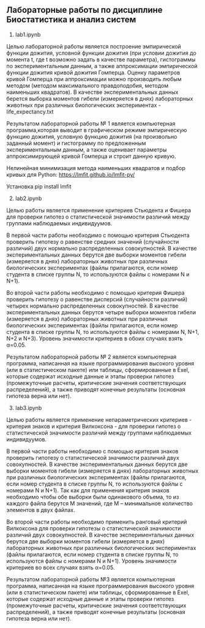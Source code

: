 ## Лабораторные работы по дисциплине Биостатистика и анализ систем 

1) lab1.ipynb
   
Целью лабораторной работы является построение эмпирической функции дожития, условной функции дожития (при условии дожития до момента t, где t возможно задать в качестве параметра), гистограммы по экспериментальным данным, а также аппроксимации эмпирической функции дожития кривой дожития Гомперца. Оценку параметров кривой Гомперца при аппроксимации можно производить любым методом (методом максимального правдоподобия, методом наименьших квадратов). В качестве экспериментальных данных берется выборка моментов гибели (измеряется в днях) лабораторных животных при различных биологических экспериментах - life_expectancy.txt

 Результатом лабораторной работы № 1 является компьютерная программа,которая выводит в графическом режиме эмпирическую функцию дожития, условную функцию дожития (на произвольно заданный момент) и гистограмму по предложенным экспериментальным данным, а также оценивает параметры аппроксимирующей кривой Гомперца и строит данную кривую.

Нелинейная минимизация метода наименьших квадратов и подбор кривых для Python:
 https://lmfit.github.io/lmfit-py/

 Установка pip install lmfit 

 2) lab2.ipynb

Целью работы является применение критериев Стьюдента и Фишера для проверки гипотез о статистической значимости различий между группами наблюдаемых индивидуумов. 

В первой части работы необходимо с помощью критерия Стьюдента проверить гипотезу о равенстве средних значений (случайности различий) двух нормально распределенных совокупностей. В качестве экспериментальных данных берутся две выборки моментов гибели (измеряется в днях) лабораторных животных при различных биологических экспериментах (файлы прилагаются, если номер студента в списке группы N, то используются файлы с номерами N и N+1). 

Во второй части работы необходимо с помощью критерия Фишера проверить гипотезу о равенстве дисперсий (случайности различий) четырех нормально распределенных совокупностей. В качестве экспериментальных данных берутся четыре  выборки моментов гибели (измеряется в днях) лабораторных животных при различных биологических экспериментах (файлы прилагаются, если номер студента в списке группы N, то используются файлы с номерами N, N+1, N+2 и N+3). 
Уровень значимости критериев в обоих случаях взять α=0.05. 

Результатом лабораторной работы № 2 является компьютерная программа, написанная на языке программирования высокого уровня (или в статистическом пакете) или таблицы, сформированные в Exel, которые содержат исходные данные и этапы проверки гипотез (промежуточные расчеты, критические значения соответствующих распределений), а также приводят конечные результаты (основная гипотеза верна или нет).

3) lab3.ipynb

Целью работы является применение непараметрических критериев - критерия знаков и критерия Вилкоксона - для проверки гипотез о статистической значимости различий между группами наблюдаемых индивидуумов. 

В первой части работы необходимо с помощью критерия знаков проверить гипотезу о статистической значимости различий двух совокупностей. В качестве экспериментальных данных берутся две выборки моментов гибели (измеряется в днях) лабораторных животных при различных биологических экспериментах (файлы прилагаются, если номер студента в списке группы N, то используются файлы с номерами N и N+1). Так как для применения критерия знаков необходимо чтобы обе выборки были одинакового объема, то из каждого файла берутся М значений, где М – минимальное количество элементов в двух файлах. 

Во второй части работы необходимо применить ранговый критерий Вилкоксона для проверки гипотезы о статистической значимости различий двух совокупностей. В качестве экспериментальных данных берутся две  выборки моментов гибели (измеряется в днях) лабораторных животных при различных биологических экспериментах (файлы прилагаются, если номер студента в списке группы N, то используются файлы с номерами N и N+1). 
Уровень значимости критериев во всех случаях взять α=0.05. 

Результатом лабораторной работы №3 является компьютерная программа, написанная на языке программирования высокого уровня (или в статистическом пакете) или таблицы, сформированные в Exel, которые содержат исходные данные и этапы проверки гипотез (промежуточные расчеты, критические значения соответствующих распределений), а также приводят конечные результаты (основная гипотеза верна или нет).


